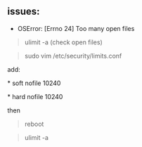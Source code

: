 issues:
-------

* OSError: [Errno 24] Too many open files

> ulimit -a (check open files)

> sudo vim /etc/security/limits.conf

add:

\* soft nofile 10240

\* hard nofile 10240

then

> reboot

> ulimit -a

